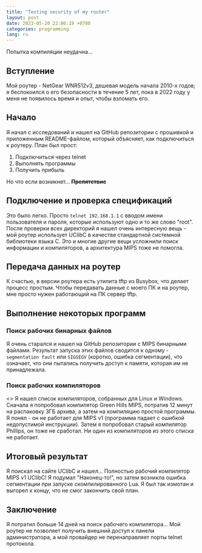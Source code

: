 ```yaml
---
title: "Testing security of my router"
layout: post
date: 2023-05-20 22:06:19 +0700
categories: programming
lang: ru
---
```


Попытка компиляции неудачна...

<!--more-->

## Вступление

Мой роутер - NetGear WNR512v3, дешевая модель начала 2010-х годов; я беспокоился о его безопасности в течение 5 лет, пока в 2022 году у меня не появилось время и опыт, чтобы взломать его.

## Начало

Я начал с исследований и нашел на GitHub репозитории с прошивкой и приложенным README-файлом, который объясняет, как подключиться к роутеру. План был прост:

1. Подключиться через telnet
2. Выполнять программы
3. Получить прибыль

Но что если возникнет... **~~Препятствие~~**

## Подключение и проверка спецификаций

Это было легко. Просто `telnet 192.168.1.1` с вводом имени пользователя и пароля, которые используют одно и то же слово "root". После проверки всех директорий я нашел очень интересную вещь - мой роутер использует UClibC в качестве стандартной системной библиотеки языка C. Это и многие другие вещи усложнили поиск информации и компиляторов, а архитектура MIPS тоже не помогла.

## Передача данных на роутер

К счастью, в версии роутера есть утилита tftp из Busybox, что делает процесс простым. Чтобы передавать данные с моего ПК и на роутер, мне просто нужен работающий на ПК сервер tftp.

## Выполнение некоторых программ

### Поиск рабочих бинарных файлов

Я очень старался и нашел на GitHub репозитории с MIPS бинарными файлами. Результат запуска этих файлов сводится к одному - `segmentation fault` или `SIGSEGV` (коротко, ошибка сегментации), что означает, что они пытались получить доступ к памяти, которая им не принадлежала.

### Поиск рабочих компиляторов
<>
Я нашел список компиляторов, собранных для Linux и Windows. Сначала я попробовал компилятор Green Hills MIPS, потратив 12 минут на распаковку 3ГБ архива, а затем на компиляцию простой программы. Я понял - он не работает для MIPS v1 (программа падает с ошибкой недопустимой инструкции). Затем я попробовал старый компилятор Phillips, он тоже не сработал. Ни один из компиляторов из этого списка не работает.

## Итоговый результат

Я поискал на сайте UClibC и нашел... Полностью рабочий компилятор MIPS v1 UClibC! Я подумал "Наконец-то!", но затем возникла ошибка сегментации при запуске скомпилированного Lua. Я был так измотан и выгорел к концу, что не смог закончить свой план.

## Заключение

Я потратил больше 14 дней на поиск рабочего компилятора... Мой роутер не позволяет получить внешний доступ к панели администратора, а мой провайдер не перенаправляет порты telnet протокола.
